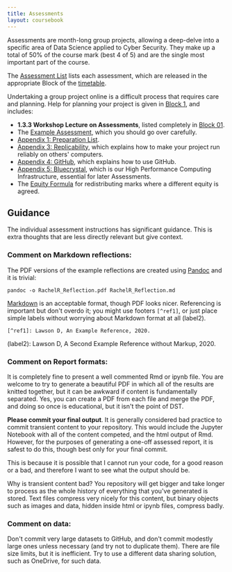 ```yaml
---
title: Assessments
layout: coursebook
---
```


Assessments are month-long group projects, allowing a deep-delve into a specific area of Data Science applied to Cyber Security. They make up a total of 50% of the course mark (best 4 of 5) and are the single most important part of the course.

The [Assessment List](coursebook/appendix2-assessments.md) lists each assessment, which are released in the appropriate Block of the [timetable](timetable.md).


Undertaking a group project online is a difficult process that requires care and planning. Help for planning your project is given in [Block 1](coursebook/01.md), and includes:

* **1.3.3 Workshop Lecture on Assessments**, listed completely in [Block 01](coursebook/01.md).
* The [Example Assessment](https://github.com/dsbristol/dst_example_project), which you should go over carefully.
* [Appendix 1: Preparation List](coursebook/appendix1-prep.md).
* [Appendix 3: Replicability](coursebook/appendix3-replicability.md), which explains how to make your project run reliably on others' computers.
* [Appendix 4: GitHub](coursebook/appendix4-github.md), which explains how to use GitHub.
* [Appendix 5: Bluecrystal](coursebook/appendix5-bluecrystal.md), which is our High Performance Computing Infrastructure, essential for later Assessments.
* The [Equity Formula](/dst/assets/assessments/equityshare.nb.html) for redistributing marks where a different equity is agreed.

## Guidance

The individual assessment instructions has significant guidance. This is extra thoughts that are less directly relevant but give context.

### Comment on Markdown reflections:

The PDF versions of the example reflections are created using [Pandoc](https://pandoc.org/) and it is trivial:

```{sh}
pandoc -o RachelR_Reflection.pdf RachelR_Reflection.md 
```

[Markdown](https://www.markdownguide.org/extended-syntax/) is an acceptable format, though PDF looks nicer. Referencing is important but don't overdo it; you might use footers `[^ref1]`, or just place simple labels without worrying about Markdown format at all (label2).

`[^ref1]: Lawson D, An Example Reference, 2020.`

(label2): Lawson D, A Second Example Reference without Markup, 2020.

### Comment on Report formats:

It is completely fine to present a well commented Rmd or ipynb file. You are welcome to try to generate a beautiful PDF in which all of the results are knitted together, but it can be awkward if content is fundamentally separated. Yes, you can create a PDF from each file and merge the PDF, and doing so once is educational, but it isn't the point of DST.

**Please commit your final output**. It is generally considered bad practice to commit transient content to your repository. This would include the Jupyter Notebook with all of the content competed, and the html output of Rmd. However, for the purposes of generating a one-off assessed report, it is safest to do this, though best only for your final commit. 

This is because it is possible that I cannot run your code, for a good reason or a bad, and therefore I want to see what the output should be.

Why is transient content bad? You repository will get bigger and take longer to process as the whole history of everything that you've generated is stored. Text files compress very nicely for this content, but binary objects such as images and data, hidden inside html or ipynb files, compress badly.

### Comment on data:

Don't commit very large datasets to GitHub, and don't commit modestly large ones unless necessary (and try not to duplicate them). There are file size limits, but it is inefficient. Try to use a different data sharing solution, such as OneDrive, for such data.
